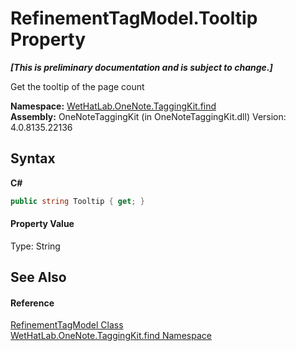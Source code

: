 # RefinementTagModel.Tooltip Property 
 _**\[This is preliminary documentation and is subject to change.\]**_

Get the tooltip of the page count

**Namespace:**&nbsp;<a href="0e3a8efd-07d2-1709-b1cd-709153222081.md">WetHatLab.OneNote.TaggingKit.find</a><br />**Assembly:**&nbsp;OneNoteTaggingKit (in OneNoteTaggingKit.dll) Version: 4.0.8135.22136

## Syntax

**C#**<br />
``` C#
public string Tooltip { get; }
```


#### Property Value
Type: String

## See Also


#### Reference
<a href="754eebf8-02be-caee-6ac8-929368587a55.md">RefinementTagModel Class</a><br /><a href="0e3a8efd-07d2-1709-b1cd-709153222081.md">WetHatLab.OneNote.TaggingKit.find Namespace</a><br />